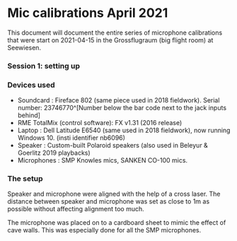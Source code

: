 # Mic calibrations April 2021
This document will document the entire series of microphone calibrations that were start on 2021-04-15 in the 
Grossflugraum (big flight room) at Seewiesen. 

### Session 1: setting up 

### Devices used 

* Soundcard : Fireface 802 (same piece used in 2018 fieldwork). Serial number: 23746770^[Number below the bar code next to the jack inputs behind]
* RME TotalMix (control software): FX v1.31 (2016 release)
* Laptop : Dell Latitude E6540 (same used in 2018 fieldwork), now running Windows 10. (insti identifier nb6096)
* Speaker : Custom-built Polaroid speakers (also used in Beleyur & Goerlitz 2019 playbacks)
* Microphones : SMP Knowles mics, SANKEN CO-100 mics. 

### The setup 

Speaker and microphone were aligned with the help of a cross laser. The distance between speaker and microphone was set as close to 1m as possible without
affecting alignment too much. 

The microphone was placed on to a cardboard sheet to mimic the effect of cave walls. This was especially done for all the SMP microphones. 


